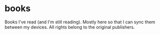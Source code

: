 # books
Books I've read (and I'm still reading). Mostly here so that I can sync them between my devices. All rights belong to the original publishers.
